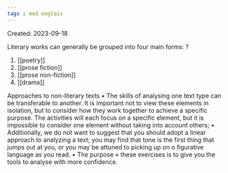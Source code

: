 ```yaml
---
tags : mod englais
---
```

Created: 2023-09-18

Literary works can generally be grouped into four main forms: 
?
1. [[poetry]]
2. [[prose fiction]]
3. [[prose non-fiction]]
4. [[drama]]

Approaches to non-literary texts 
• The skills of analysing one text type can be transferable to another. It is important not to view these elements in isolation, but to consider how they work together to achieve a specific purpose. The activities will each focus on a specific element, but it is impossible to consider one element without taking into account others; 
• Additionally, we do not want to suggest that you should adopt a linear approach to analyzing a text; you may find that tone is the first thing that jumps out at you, or you may be attuned to picking up on o figurative language as you read.
• The purpose « these exercises is to give you the tools to analyse with more confidence.
